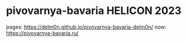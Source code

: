 # pivovarnya-bavaria HELICON 2023

pages: https://delm0n.github.io/pivovarnya-bavaria-delm0n/
now: https://pivovarnya-bavaria.ru/
